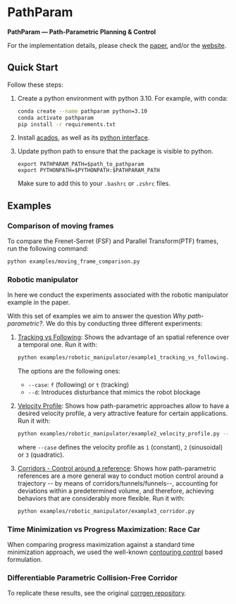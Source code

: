 # PathParam
**PathParam — Path-Parametric Planning & Control**

For the implementation details, please check the [paper](https://arxiv.org/pdf/2410.04664), and/or the [website](https://path-parametric.github.io/).
## Quick Start
Follow these steps:

1. Create a python environment with python 3.10. For example, with conda:
    ```bash
    conda create --name pathparam python=3.10
    conda activate pathparam
    pip install -r requirements.txt
    ```

2. Install [acados](https://docs.acados.org/installation/), as well as its [python interface](https://docs.acados.org/python_interface/index.html#). 

3. Update python path to ensure that the package is visible to python.
    ```
    export PATHPARAM_PATH=$path_to_pathparam
    export PYTHONPATH=$PYTHONPATH:$PATHPARAM_PATH
    ```
    Make sure to add this to your `.bashrc` or `.zshrc` files.

## Examples
### Comparison of moving frames
To compare the Frenet-Serret (FSF) and Parallel Transform(PTF) frames, run the following command:
```bash
python examples/moving_frame_comparison.py
```

### Robotic manipulator
In here we conduct the experiments associated with the robotic manipulator example in the paper. 

With this set of examples we aim to answer the question *Why path-parametric?*. We do this by conducting three different experiments:

1. [Tracking vs Following](examples/robotic_manipulator/example1_tracking_vs_following.py): Shows the advantage of an spatial reference over a temporal one. Run it with:
    ```bash
    python examples/robotic_manipulator/example1_tracking_vs_following.py --case f --d
    ```  
    The options are the following ones:
    - `--case`: `f` (following) or `t` (tracking)
    - `--d`: Introduces disturbance that mimics the robot blockage

2. [Velocity Profile](examples/robotic_manipulator/example2_velocity_profile.py): Shows how path-parametric approaches allow to have a desired velocity profile, a very attractive feature for certain applications. Run it with:
    ```bash
    python examples/robotic_manipulator/example2_velocity_profile.py --case 2
    ```  
    where `--case` defines the velocity profile as `1` (constant), `2` (sinusoidal) or `3` (quadratic).

3. [Corridors - Control around a reference](examples/robotic_manipulator/example3_corridor.py): Shows how path-parametric references are a more general way to conduct motion control around a trajectory -- by means of corridors/tunnels/funnels--, accounting for deviations within a predetermined volume, and therefore, achieving behaviors that are considerably more flexible. Run it with:
    ```bash
    python examples/robotic_manipulator/example3_corridor.py
    ```  


### Time Minimization vs Progress Maximization: Race Car
When comparing progress maximization against a standard time minimization approach, we used the well-known [contouring control](https://github.com/alexliniger/MPCC) based formulation.

### Differentiable Parametric Collision-Free Corridor
To replicate these results, see the original [corrgen repository](https://github.com/jonarriza96/corrgen).
